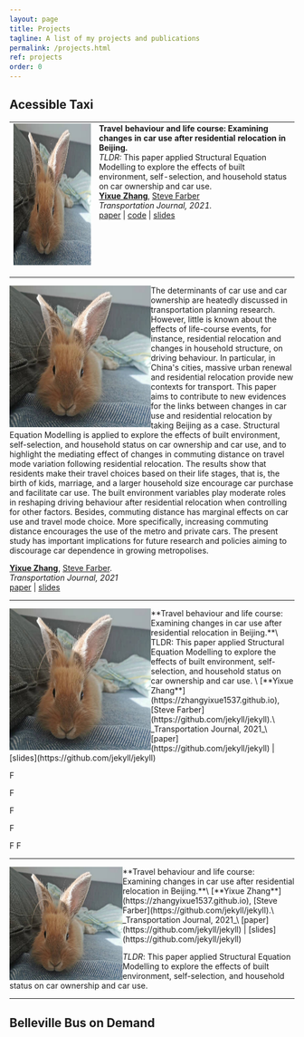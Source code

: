 ```yaml
---
layout: page
title: Projects
tagline: A list of my projects and publications
permalink: /projects.html
ref: projects
order: 0
---
```


## Acessible Taxi


<table border="0" cellspacing="2" cellpadding="2" style="width:100%">
<tr>
<td valign="top" style="width:30%">
    <a href="https://arxiv.org/abs/2102.06559">
            <img src="./figures/yuyu.jpg" alt="Link" width="250" height="250">
    </a>
</td>
<td valign="top">
    <b>Travel behaviour and life course: Examining changes in car use after residential relocation in Beijing.</b>
    <br>
    <em>TLDR: </em> This paper applied Structural Equation Modelling to explore the effects of built environment, self-selection, and household status on car ownership and car use.
    <br>
    <b><a href="https://zhangyixue1537.github.io">Yixue Zhang</a></b>,
    <a href="https://stevenfarber.wordpress.com/">Steve Farber</a>
    <br>
    <em>Transportation Journal, 2021.</em>
    <br>
    <a href="https://arxiv.org/abs/2102.06559">paper</a>
    | <a href="https://github.com/xwinxu/bayeSDE">code</a>
    | <a href="talks/sdebnn.pdf">slides</a>
</td>
</tr>
    
<tr><td height="10px"></td></tr>
  
</table>

<img align="left" width="250" height="250" src="./figures/yuyu.jpg">
The determinants of car use and car ownership are heatedly discussed in transportation planning research. However, little is known about the effects of life-course events, for instance, residential relocation and changes in household structure, on driving behaviour. In particular, in China's cities, massive urban renewal and residential relocation provide new contexts for transport. This paper aims to contribute to new evidences for the links between changes in car use and residential relocation by taking Beijing as a case. Structural Equation Modelling is applied to explore the effects of built environment, self-selection, and household status on car ownership and car use, and to highlight the mediating effect of changes in commuting distance on travel mode variation following residential relocation. The results show that residents make their travel choices based on their life stages, that is, the birth of kids, marriage, and a larger household size encourage car purchase and facilitate car use. The built environment variables play moderate roles in reshaping driving behaviour after residential relocation when controlling for other factors. Besides, commuting distance has marginal effects on car use and travel mode choice. More specifically, increasing commuting distance encourages the use of the metro and private cars. The present study has important implications for future research and policies aiming to discourage car dependence in growing metropolises.

[**Yixue Zhang**](https://zhangyixue1537.github.io),  [Steve Farber](https://github.com/jekyll/jekyll).\
_Transportation Journal, 2021_\
[paper](https://github.com/jekyll/jekyll) | [slides](https://github.com/jekyll/jekyll)

___

<img align="left" width="250" height="250" src="./figures/yuyu.jpg">
**Travel behaviour and life course: Examining changes in car use after residential relocation in Beijing.**\
TLDR: This paper applied Structural Equation Modelling to explore the effects of built environment, self-selection, and household status on car ownership and car use. \
[**Yixue Zhang**](https://zhangyixue1537.github.io),  [Steve Farber](https://github.com/jekyll/jekyll).\
_Transportation Journal, 2021_\
[paper](https://github.com/jekyll/jekyll) | [slides](https://github.com/jekyll/jekyll)

F

F

F

F

F
F

___

<img align="left" width="200" height="200" src="./figures/yuyu.jpg">
**Travel behaviour and life course: Examining changes in car use after residential relocation in Beijing.**\
[**Yixue Zhang**](https://zhangyixue1537.github.io),  [Steve Farber](https://github.com/jekyll/jekyll).\
_Transportation Journal, 2021_\
[paper](https://github.com/jekyll/jekyll) | [slides](https://github.com/jekyll/jekyll)

_TLDR_: This paper applied Structural Equation Modelling to explore the effects of built environment, self-selection, and household status on car ownership and car use.
___

## Belleville Bus on Demand 
